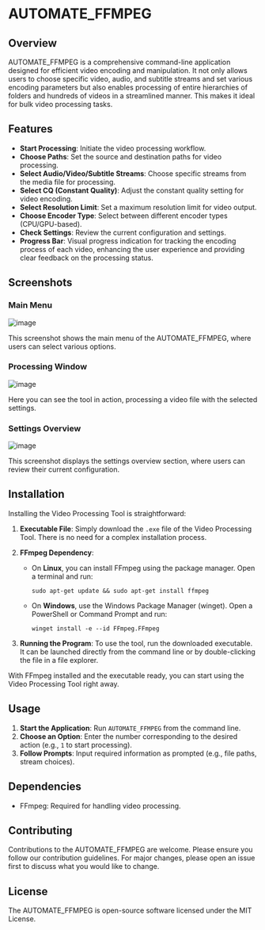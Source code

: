# AUTOMATE_FFMPEG

## Overview

AUTOMATE_FFMPEG is a comprehensive command-line application designed for efficient video encoding and manipulation. It not only allows users to choose specific video, audio, and subtitle streams and set various encoding parameters but also enables processing of entire hierarchies of folders and hundreds of videos in a streamlined manner. This makes it ideal for bulk video processing tasks.

## Features

- **Start Processing**: Initiate the video processing workflow.
- **Choose Paths**: Set the source and destination paths for video processing.
- **Select Audio/Video/Subtitle Streams**: Choose specific streams from the media file for processing.
- **Select CQ (Constant Quality)**: Adjust the constant quality setting for video encoding.
- **Select Resolution Limit**: Set a maximum resolution limit for video output.
- **Choose Encoder Type**: Select between different encoder types (CPU/GPU-based).
- **Check Settings**: Review the current configuration and settings.
- **Progress Bar**: Visual progress indication for tracking the encoding process of each video, enhancing the user experience and providing clear feedback on the processing status.

## Screenshots

### Main Menu

![image](https://github.com/dam2452/AUTOMATE_FFMPEG/assets/81230036/ecab20ef-4969-40dc-b26d-da6303e852e5)

This screenshot shows the main menu of the AUTOMATE_FFMPEG, where users can select various options.

### Processing Window

![image](https://github.com/dam2452/AUTOMATE_FFMPEG/assets/81230036/b9391ae4-da72-46d8-ae9b-1dd0f5c6bdce)

Here you can see the tool in action, processing a video file with the selected settings.

### Settings Overview

![image](https://github.com/dam2452/AUTOMATE_FFMPEG/assets/81230036/cb92d9f8-9d6e-4da3-b7a0-93282c87b750)

This screenshot displays the settings overview section, where users can review their current configuration.



## Installation

Installing the Video Processing Tool is straightforward:

1. **Executable File**: Simply download the `.exe` file of the Video Processing Tool. There is no need for a complex installation process.

2. **FFmpeg Dependency**:
   - On **Linux**, you can install FFmpeg using the package manager. Open a terminal and run:
     ```
     sudo apt-get update && sudo apt-get install ffmpeg
     ```
   - On **Windows**, use the Windows Package Manager (winget). Open a PowerShell or Command Prompt and run:
     ```
     winget install -e --id FFmpeg.FFmpeg
     ```

3. **Running the Program**: To use the tool, run the downloaded executable. It can be launched directly from the command line or by double-clicking the file in a file explorer.

With FFmpeg installed and the executable ready, you can start using the Video Processing Tool right away.

## Usage

1. **Start the Application**: Run `AUTOMATE_FFMPEG` from the command line.
2. **Choose an Option**: Enter the number corresponding to the desired action (e.g., `1` to start processing).
3. **Follow Prompts**: Input required information as prompted (e.g., file paths, stream choices).

## Dependencies

- FFmpeg: Required for handling video processing.

## Contributing

Contributions to the AUTOMATE_FFMPEG are welcome. Please ensure you follow our contribution guidelines. For major changes, please open an issue first to discuss what you would like to change.

## License

The AUTOMATE_FFMPEG is open-source software licensed under the MIT License.
